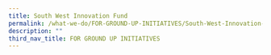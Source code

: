 ```yaml
---
title: South West Innovation Fund
permalink: /what-we-do/FOR-GROUND-UP-INITIATIVES/South-West-Innovation-Fund
description: ""
third_nav_title: FOR GROUND UP INITIATIVES
---
```

